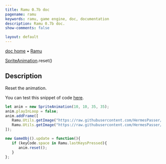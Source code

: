```yaml
---
title: Ramu 0.7b doc
pagename: ramu
keywords: ramu, game engine, doc, documentation
description: Ramu 0.7b doc.
show-comments: false

layout: default
---
```

[doc home](home) &#8226; [Ramu](../)  

[SpriteAnimation](SpriteAnimation).reset()   

## Description
Reset the animation.

You can test this snippet of code [here](https://hermespasser.github.io/p/ramu/tryramu/?let%20anim%20=%20new%20SpriteAnimation(10,%2010,%2035,%2035);%0Aanim.playInLoop%20=%20false;%0Aanim.addFrame(%5B%0A%20%20%20Ramu.Utils.getImage(%22https://raw.githubusercontent.com/HermesPasser/Ramu/master/demos/img/anim/crossSprite_1.gif%22),%0A%20%20%20Ramu.Utils.getImage(%22https://raw.githubusercontent.com/HermesPasser/Ramu/master/demos/img/anim/crossSprite_2.gif%22),%0A%5D);%0A%0Anew%20GameObj().update%20=%20function()%7B%0A%20%20%20if%20(keyCode.space%20in%20Ramu.lastKeysPressed)%7B%0A%20%20%20%20%20%20anim.reset();%0A%20%20%20%7D%0A%7D;%0A%0ARamu.init();).
```javascript
let anim = new SpriteAnimation(10, 10, 35, 35);
anim.playInLoop = false;
anim.addFrame([
   Ramu.Utils.getImage("https://raw.githubusercontent.com/HermesPasser/Ramu/master/demos/img/anim/crossSprite_1.gif"),
   Ramu.Utils.getImage("https://raw.githubusercontent.com/HermesPasser/Ramu/master/demos/img/anim/crossSprite_2.gif"),
]);

new GameObj().update = function(){
   if (keyCode.space in Ramu.lastKeysPressed){
      anim.reset();
   }
};

``` 
